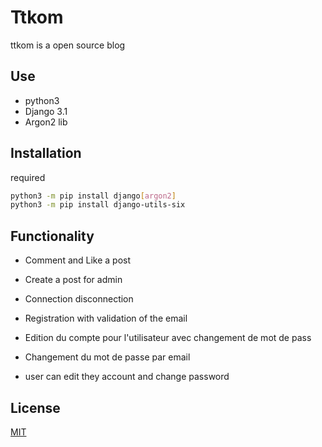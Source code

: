 # Ttkom

ttkom is a open source blog

## Use

- python3
- Django 3.1 
- Argon2 lib


## Installation

required

```bash
python3 -m pip install django[argon2]
python3 -m pip install django-utils-six
```

## Functionality

- Comment and Like a post

- Create a post for admin

- Connection disconnection

- Registration with validation of the email

- Edition du compte pour l'utilisateur avec changement de mot de pass

- Changement du mot de passe par email

- user can edit they account and change password


## License
[MIT](https://choosealicense.com/licenses/mit/)
